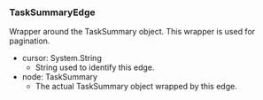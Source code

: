 ### TaskSummaryEdge
Wrapper around the TaskSummary object. This wrapper is used for pagination.

- cursor: System.String
  - String used to identify this edge.
- node: TaskSummary
  - The actual TaskSummary object wrapped by this edge.

